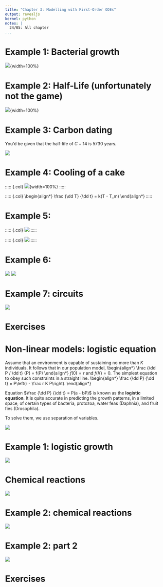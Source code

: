```yaml
---
title: "Chapter 3: Modelling with First-Order ODEs"
output: revealjs
kernel: python
notes: |
  24/05: All chapter
...
```


# Example 1: Bacterial growth

![](/static/images/1684870275.png){width=100%}

# Example 2: Half-Life (unfortunately not the game)

![](/static/images/1684869770.png){width=100%}

# Example 3: Carbon dating

You'd be given that the half-life of $C-14$ is 5730 years.

![](/static/images/1684870324.png)

# Example 4: Cooling of a cake

::::: {.col}
![](/static/images/1684869809.png){width=100%}
:::::

::::: {.col}
\begin{align*}
\frac {\dd T} {\dd t} = k(T - T_m)
\end{align*}
:::::

# Example 5:

::::: {.col}
![](/static/images/1684870462.png)
:::::

::::: {.col}
![](/static/images/1684870503.png)
:::::

# Example 6:

![](/static/images/1684870524.png)
![](/static/images/1684870541.png)

# Example 7: circuits

![](/static/images/1684870575.png)

# Exercises

<pdf-reader src="/static/documents/zill-3.1.pdf" width="100%" height="900" />

# Non-linear models: logistic equation

Assume that an environment is capable of sustaining no more than $K$ individuals.
It follows that in our population model,
\begin{align*}
\frac {\dd P / \dd t} {P} = f(P)
\end{align*}
$f(0) = r$ and $f(K) = 0$. The simplest equation to obey such constraints in a straight line.
\begin{align*}
\frac {\dd P} {\dd t} = P\left(r - \frac r K P\right).
\end{align*}

Equation $\frac {\dd P} {\dd t} = P(a - bP)$ is known as the **logistic equation**.
It is quite accurate in predicting the growth patterns, 
in a limited space, of certain types of bacteria, protozoa, water feas (Daphnia), and 
fruit fies (Drosophila).

To solve them, we use separation of variables.

![](/static/images/1684910530.png)

# Example 1: logistic growth

![](/static/images/1684910565.png)

# Chemical reactions

![](/static/images/1684910846.png)

# Example 2: chemical reactions

![](/static/images/1684910969.png)

# Example 2: part 2

![](/static/images/1684911012.png)

# Exercises

<pdf-reader src="/static/documents/zill-3.2.pdf" width="100%" height="900" />

